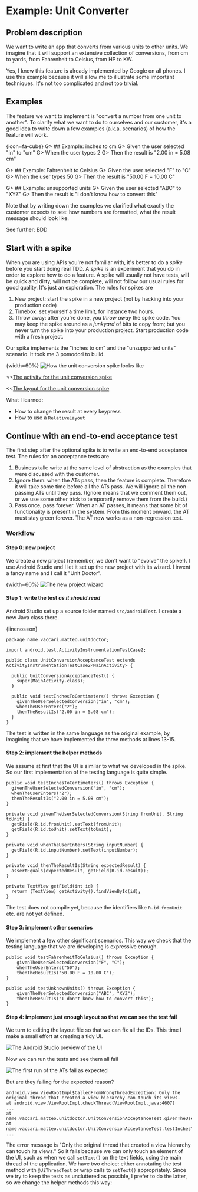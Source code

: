 # Example: Unit Converter

## Problem description

We want to write an app that converts from various units to other units.  We imagine that it will support an extensive collection of conversions, from cm to yards, from Fahrenheit to Celsius, from HP to KW.

Yes, I know this feature is already implemented by Google on all phones. I use this example because it will allow me to illustrate some important techniques.  It's not too complicated and not too trivial.



## Examples

The feature we want to implement is "convert a number from one unit to another".  To clarify what we want to do to ourselves and our customer, it's a good idea to write down a few examples (a.k.a. scenarios) of how the feature will work.

{icon=fa-cube}
G> ## Example: inches to cm
G> Given the user selected "in" to "cm"
G> When the user types 2
G> Then the result is "2.00 in = 5.08 cm"

G> ## Example: Fahrenheit to Celsius
G> Given the user selected "F" to "C"
G> When the user types 50
G> Then the result is "50.00 F = 10.00 C"

G> ## Example: unsupported units
G> Given the user selected "ABC" to "XYZ"
G> Then the result is "I don't know how to convert this"

Note that by writing down the examples we clarified what exactly the customer expects to see: how numbers are formatted, what the result message should look like.

See further: BDD


## Start with a spike

When you are using APIs you're not familiar with, it's better to do a *spike* before you start doing real TDD.   A *spike* is an experiment that you do in order to explore how to do a feature.  A spike will usually not have tests, will be quick and dirty, will not be complete, will not follow our usual rules for good quality.  It's just an exploration.  The rules for spikes are

 1. New project: start the spike in a new project (not by hacking into your production code)
 2. Timebox: set yourself a time limit, for instance two hours.
 3. Throw away: after you're done, you *throw away* the spike code.  You may keep the spike around as a *junkyard* of bits to copy from; but you never turn the spike into your production project.  Start production code with a fresh project.

Our spike implements the "inches to cm" and the "unsupported units" scenario.  It took me 3 pomodori to build.

{width=60%}
![How the unit conversion spike looks like](images/spike-units-screenshot.png)

<<[The activity for the unit conversion spike](../UnitConversionSpike/app/src/main/java/name/vaccari/matteo/unitconversionspike/MyActivity.java)

<<[The layout for the unit conversion spike](../UnitConversionSpike/app/src/main/res/layout/activity_my.xml)

What I learned:

 * How to change the result at every keypress
 * How to use a `RelativeLayout`


## Continue with an end-to-end acceptance test

The first step after the optional spike is to write an end-to-end acceptance test.  The rules for an acceptance tests are

 1. Business talk: write at the same level of abstraction as the examples that were discussed with the customer.
 2. Ignore them: when the ATs pass, then the feature is complete.  Therefore it will take some time before all the ATs pass.  We will ignore all the non-passing ATs until they pass.  (Ignore means that we comment them out, or we use some other trick to temporarily remove them from the build.)
 3. Pass once, pass forever.  When an AT passes, it means that some bit of functionality is present in the system.  From this moment onward, the AT must stay green forever.  The AT now works as a non-regression test.

### Workflow

#### Step 0: new project

We create a new project (remember, we don't want to "evolve" the spike!).  I use Android Studio and I let it set up the new project with its wizard.  I invent a fancy name and I call it "Unit Doctor".

{width=60%}
![The new project wizard](images/unitdoctor-project-setup-wizard.png)


#### Step 1: write the test *as it should read*

Android Studio set up a source folder named `src/androidTest`.  I create a new Java class there.

{linenos=on}
~~~~~~~~~~~~~~~~~~~~~~~~~
package name.vaccari.matteo.unitdoctor;

import android.test.ActivityInstrumentationTestCase2;

public class UnitConversionAcceptanceTest extends ActivityInstrumentationTestCase2<MainActivity> {

  public UnitConversionAcceptanceTest() {
    super(MainActivity.class);
  }

  public void testInchesToCentimeters() throws Exception {
    givenTheUserSelectedConversion("in", "cm");
    whenTheUserEnters("2");
    thenTheResultIs("2.00 in = 5.08 cm");
  }
}
~~~~~~~~~~~~~~~~~~~~~~~~~

The test is written in the same language as the original example, by imagining that we have implemented the three methods at lines 13-15.

#### Step 2: implement the helper methods

We assume at first that the UI is similar to what we developed in the spike.  So our first implementation of the testing language is quite simple.

~~~~~~~~~~~~~~~
public void testInchesToCentimeters() throws Exception {
  givenTheUserSelectedConversion("in", "cm");
  whenTheUserEnters("2");
  thenTheResultIs("2.00 in = 5.08 cm");
}

private void givenTheUserSelectedConversion(String fromUnit, String toUnit) {
  getField(R.id.fromUnit).setText(fromUnit);
  getField(R.id.toUnit).setText(toUnit);
}

private void whenTheUserEnters(String inputNumber) {
  getField(R.id.inputNumber).setText(inputNumber);
}

private void thenTheResultIs(String expectedResult) {
  assertEquals(expectedResult, getField(R.id.result));
}

private TextView getField(int id) {
  return (TextView) getActivity().findViewById(id);
}
~~~~~~~~~~~~~~~

The test does not compile yet, because the identifiers like `R.id.fromUnit` etc. are not yet defined.

#### Step 3: implement other scenarios

We implement a few other significant scenarios.  This way we check that the testing language that we are developing is expressive enough.

~~~~~~~~~~~~~~~~
public void testFahrenheitToCelsius() throws Exception {
    givenTheUserSelectedConversion("F", "C");
    whenTheUserEnters("50");
    thenTheResultIs("50.00 F = 10.00 C");
}

public void testUnknownUnits() throws Exception {
    givenTheUserSelectedConversion("ABC", "XYZ");
    thenTheResultIs("I don't know how to convert this");
}
~~~~~~~~~~~~~~~~


#### Step 4: implement just enough layout so that we can see the test fail

We turn to editing the layout file so that we can fix all the IDs.  This time I make a small effort at creating a tidy UI.

![The Android Studio preview of the UI](images/unitdoctor-layout-first-version.png)

Now we can run the tests and see them all fail

![The first run of the ATs fail as expected](images/unitdoctor-at-failing.png)

But are they failing for the expected reason?

    android.view.ViewRootImpl$CalledFromWrongThreadException: Only the original thread that created a view hierarchy can touch its views.
    at android.view.ViewRootImpl.checkThread(ViewRootImpl.java:4607)
    ...
    at name.vaccari.matteo.unitdoctor.UnitConversionAcceptanceTest.givenTheUserSelectedConversion(UnitConversionAcceptanceTest.java:30)
    at name.vaccari.matteo.unitdoctor.UnitConversionAcceptanceTest.testInchesToCentimeters(UnitConversionAcceptanceTest.java:13)
    ...

The error message is "Only the original thread that created a view hierarchy can touch its views."  So it fails because we can only touch an element of the UI, such as when we call `setText()` on the text fields, using the main thread of the application.  We have two choice: either annotating the test method with `@UiThreadTest` or wrap calls to `setText()` appropriately.  Since we try to keep the tests as uncluttered as possible, I prefer to do the latter, so we change the helper methods this way:



